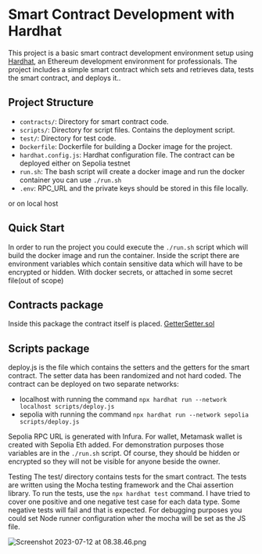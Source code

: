 # Smart Contract Development with Hardhat

This project is a basic smart contract development environment setup using [Hardhat](https://hardhat.org/), an Ethereum 
development environment for professionals. The project includes a simple smart contract which sets and retrieves data, tests the smart contract, and deploys it..

## Project Structure

- `contracts/`: Directory for smart contract code.
- `scripts/`: Directory for script files. Contains the deployment script.
- `test/`: Directory for test code.
- `Dockerfile`: Dockerfile for building a Docker image for the project.
- `hardhat.config.js`: Hardhat configuration file. The contract can be deployed either on Sepolia testnet
- `run.sh`: The bash script will create a docker image and run the docker container you can use `./run.sh`
- `.env`: RPC_URL and the private keys should be stored in this file locally.

or on local host

## Quick Start

In order to run the project you could execute the `./run.sh` script which will build the docker image
and run the container. Inside the script there are environment variables which contain sensitive data
which will have to be encrypted or hidden. With docker secrets, or attached in some secret file(out of scope)

## Contracts package

Inside this package the contract itself is placed. [GetterSetter.sol](contracts%2FGetterSetter.sol)


## Scripts package

deploy.js is the file which contains the setters and the getters for the smart contract. The setter data
has been randomized and not hard coded. The contract can be deployed on two separate networks:

- localhost with running the command `npx hardhat run --network localhost scripts/deploy.js`
- sepolia with running the command `npx hardhat run --network sepolia scripts/deploy.js`

Sepolia RPC URL is generated with Infura. For wallet, Metamask wallet is created with Sepolia Eth added.
For demonstration purposes those variables are in the `./run.sh` script. Of course, they should be hidden
or encrypted so they will not be visible for anyone beside the owner.

Testing
The test/ directory contains tests for the smart contract. The tests are written using the Mocha testing framework and 
the Chai assertion library. To run the tests, use the `npx hardhat test` command. I have tried to cover
one positive and one negative test case for each data type. Some negative tests will fail and that is expected.
For debugging purposes you could set Node runner configuration wher the mocha will be set as the JS file.

![Screenshot 2023-07-12 at 08.38.46.png](..%2F..%2F..%2F..%2Fvar%2Ffolders%2Fqz%2Fjbdr7xwj2yd05ndyhsyf7kj40000gn%2FT%2FTemporaryItems%2FNSIRD_screencaptureui_o9zMLA%2FScreenshot%202023-07-12%20at%2008.38.46.png)
